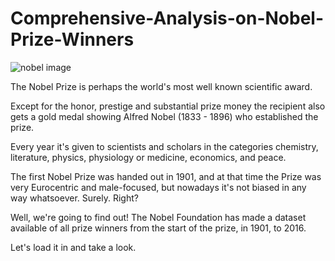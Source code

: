 # Comprehensive-Analysis-on-Nobel-Prize-Winners

![nobel image](https://user-images.githubusercontent.com/50009207/204167369-fd60f847-da95-4c91-a077-545ce5b4ddfe.jpg)

The Nobel Prize is perhaps the world's most well known scientific award. 

Except for the honor, prestige and substantial prize money the recipient also gets a gold medal showing Alfred Nobel (1833 - 1896) who established the prize. 

Every year it's given to scientists and scholars in the categories chemistry, literature, physics, physiology or medicine, economics, and peace. 

The first Nobel Prize was handed out in 1901, and at that time the Prize was very Eurocentric and male-focused, but nowadays it's not biased in any way whatsoever. Surely. Right?

Well, we're going to find out! The Nobel Foundation has made a dataset available of all prize winners from the start of the prize, in 1901, to 2016. 

Let's load it in and take a look.
